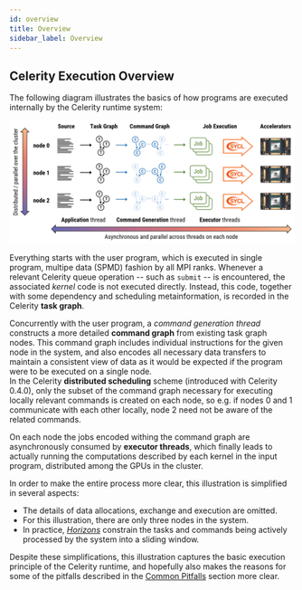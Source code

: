```yaml
---
id: overview
title: Overview
sidebar_label: Overview
---
```


## Celerity Execution Overview

The following diagram illustrates the basics of how programs are executed
internally by the Celerity runtime system:

![Overview Image](assets/overview_image.png)

Everything starts with the user program, which is executed in single program,
multipe data (SPMD) fashion by all MPI ranks. Whenever a relevant Celerity
queue operation -- such as `submit` -- is encountered, the associated _kernel_
code is not executed directly. Instead, this code, together with some dependency 
and scheduling metainformation, is recorded in the Celerity **task graph**.

Concurrently with the user program, a _command generation thread_ constructs a more
detailed **command graph** from existing task graph nodes. This command graph
includes individual instructions for the given node in the system, and also
encodes all necessary data transfers to maintain a consistent view of data
as it would be expected if the program were to be executed on a single node.  
In the Celerity **distributed scheduling** scheme (introduced with Celerity 0.4.0),
only the subset of the command graph necessary for executing locally relevant
commands is created on each node, so e.g. if nodes 0 and 1 communicate with each
other locally, node 2 need not be aware of the related commands.

On each node the jobs encoded withing the command graph are asynchronously
consumed by __executor threads__, which finally leads to actually running the
computations described by each kernel in the input program, distributed among 
the GPUs in the cluster.

In order to make the entire process more clear, this illustration is simplified
in several aspects:

- The details of data allocations, exchange and execution are omitted.
- For this illustration, there are only three nodes in the system.
- In practice, *[Horizons](https://link.springer.com/chapter/10.1007/978-3-031-32316-4_2)*
  constrain the tasks and commands being actively processed by the system into a sliding window.

Despite these simplifications, this illustration captures the basic execution
principle of the Celerity runtime, and hopefully also makes the reasons for
some of the pitfalls described in the [Common Pitfalls](pitfalls.md) section
more clear.
